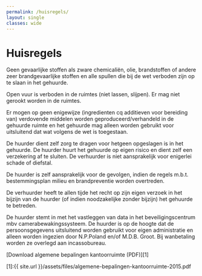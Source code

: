 ```yaml
---
permalink: /huisregels/
layout: single
classes: wide
---
```


# Huisregels

Geen gevaarlijke stoffen als zware chemicaliën, olie, brandstoffen of andere zeer brandgevaarlijke stoffen en alle spullen die bij de wet verboden zijn op te slaan in het gehuurde.

Open vuur is verboden in de ruimtes (niet lassen, slijpen). Er mag niet gerookt worden in de ruimtes.

Er mogen op geen enigewijze (ingredienten cq additieven voor bereiding van) verdovende middelen worden geproduceerd/verhandeld in de gehuurde ruimte en het gehuurde mag alleen worden gebruikt voor uitsluitend dat wat volgens de wet is toegestaan.

De huurder dient zelf zorg te dragen voor hetgeen opgeslagen is in het gehuurde. De huurder huurt het gehuurde op eigen risico en dient zelf een verzekering af te sluiten. De verhuurder is niet aansprakelijk voor enigerlei schade of diefstal.

De huurder is zelf aansprakelijk voor de gevolgen, indien de regels m.b.t. bestemmingsplan milieu en brandpreventie worden overtreden.

De verhuurder heeft te allen tijde het recht op zijn eigen verzoek in het bijzijn van de huurder (of indien noodzakelijke zonder bijzijn) het gehuurde te betreden.

De huurder stemt in met het vastleggen van data in het beveiligingscentrum mbv camerabewakingssysteem. De huurder is op de hoogte dat de persoonsgegevens uitsluitend worden gebruikt voor eigen administratie en alleen worden ingezien door N.P.Poland en/of M.D.B. Groot. Bij wanbetaling worden ze overlegd aan incassobureau.

[Download algemene bepalingen kantoorruimte (PDF)][1]

[1]:{{ site.url }}/assets/files/algemene-bepalingen-kantoorruimte-2015.pdf
